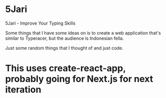 # 5Jari
5Jari - Improve Your Typing Skills

Some things that I have some ideas on is to create a web application that's similar to Typeracer, but the audience is Indonesian fella.

Just some random things that I thought of and just code.


# This uses create-react-app, probably going for Next.js for next iteration